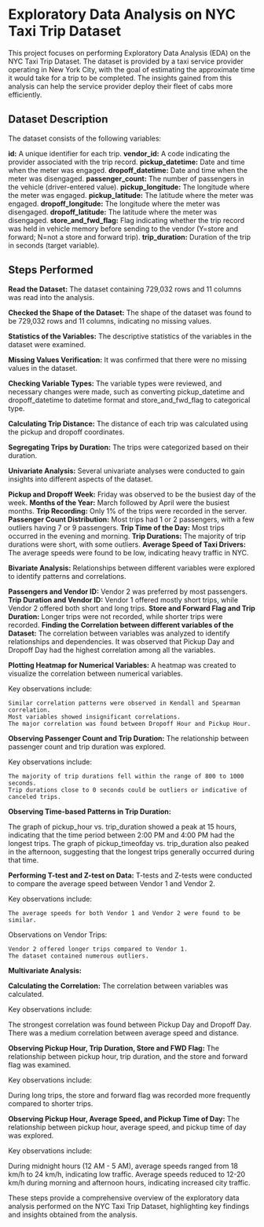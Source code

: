 # Exploratory Data Analysis on NYC Taxi Trip Dataset
This project focuses on performing Exploratory Data Analysis (EDA) on the NYC Taxi Trip Dataset. The dataset is provided by a taxi service provider operating in New York City, with the goal of estimating the approximate time it would take for a trip to be completed. The insights gained from this analysis can help the service provider deploy their fleet of cabs more efficiently.

## Dataset Description
The dataset consists of the following variables:

**id:** A unique identifier for each trip.
**vendor_id:** A code indicating the provider associated with the trip record.
**pickup_datetime:** Date and time when the meter was engaged.
**dropoff_datetime:** Date and time when the meter was disengaged.
**passenger_count:** The number of passengers in the vehicle (driver-entered value).
**pickup_longitude:** The longitude where the meter was engaged.
**pickup_latitude:** The latitude where the meter was engaged.
**dropoff_longitude:** The longitude where the meter was disengaged.
**dropoff_latitude:** The latitude where the meter was disengaged.
**store_and_fwd_flag:** Flag indicating whether the trip record was held in vehicle memory before sending to the vendor (Y=store and forward; N=not a store and forward trip).
**trip_duration:** Duration of the trip in seconds (target variable).

## Steps Performed

**Read the Dataset:** The dataset containing 729,032 rows and 11 columns was read into the analysis.

**Checked the Shape of the Dataset:** The shape of the dataset was found to be 729,032 rows and 11 columns, indicating no missing values.

**Statistics of the Variables:** The descriptive statistics of the variables in the dataset were examined.

**Missing Values Verification:** It was confirmed that there were no missing values in the dataset.

**Checking Variable Types:** The variable types were reviewed, and necessary changes were made, such as converting pickup_datetime and dropoff_datetime to datetime format and store_and_fwd_flag to categorical type.

**Calculating Trip Distance:** The distance of each trip was calculated using the pickup and dropoff coordinates.

**Segregating Trips by Duration:** The trips were categorized based on their duration.

**Univariate Analysis:** Several univariate analyses were conducted to gain insights into different aspects of the dataset.
  
  **Pickup and Dropoff Week:** Friday was observed to be the busiest day of the week.
  **Months of the Year:** March followed by April were the busiest months.
  **Trip Recording:** Only 1% of the trips were recorded in the server.
  **Passenger Count Distribution:** Most trips had 1 or 2 passengers, with a few outliers having 7 or 9 passengers.
  **Trip Time of the Day:** Most trips occurred in the evening and morning.
  **Trip Durations:** The majority of trip durations were short, with some outliers.
  **Average Speed of Taxi Drivers:** The average speeds were found to be low, indicating heavy traffic in NYC.

**Bivariate Analysis:** Relationships between different variables were explored to identify patterns and correlations.
  
  **Passengers and Vendor ID:** Vendor 2 was preferred by most passengers.
  **Trip Duration and Vendor ID:** Vendor 1 offered mostly short trips, while Vendor 2 offered both short and long trips.
  **Store and Forward Flag and Trip Duration:** Longer trips were not recorded, while shorter trips were recorded.
  **Finding the Correlation between different variables of the Dataset:** The correlation between variables was analyzed to identify relationships and    dependencies. It was observed that Pickup Day and Dropoff Day had the highest correlation among all the variables.

**Plotting Heatmap for Numerical Variables:** A heatmap was created to visualize the correlation between numerical variables. 

  Key observations include:

    Similar correlation patterns were observed in Kendall and Spearman correlation.
    Most variables showed insignificant correlations.
    The major correlation was found between Dropoff Hour and Pickup Hour.
    
**Observing Passenger Count and Trip Duration:** The relationship between passenger count and trip duration was explored. 

Key observations include:

    The majority of trip durations fell within the range of 800 to 1000 seconds.
    Trip durations close to 0 seconds could be outliers or indicative of canceled trips.

**Observing Time-based Patterns in Trip Duration:**

The graph of pickup_hour vs. trip_duration showed a peak at 15 hours, indicating that the time period between 2:00 PM and 4:00 PM had the longest trips.
The graph of pickup_timeofday vs. trip_duration also peaked in the afternoon, suggesting that the longest trips generally occurred during that time.

**Performing T-test and Z-test on Data:** T-tests and Z-tests were conducted to compare the average speed between Vendor 1 and Vendor 2. 

  Key observations include:
    
    The average speeds for both Vendor 1 and Vendor 2 were found to be similar.

  Observations on Vendor Trips:

    Vendor 2 offered longer trips compared to Vendor 1.
    The dataset contained numerous outliers.


**Multivariate Analysis:**

**Calculating the Correlation:** The correlation between variables was calculated. 

Key observations include:

  The strongest correlation was found between Pickup Day and Dropoff Day.
  There was a medium correlation between average speed and distance.

**Observing Pickup Hour, Trip Duration, Store and FWD Flag:** The relationship between pickup hour, trip duration, and the store and forward flag was examined. 

Key observations include:

  During long trips, the store and forward flag was recorded more frequently compared to shorter trips.

**Observing Pickup Hour, Average Speed, and Pickup Time of Day:** The relationship between pickup hour, average speed, and pickup time of day was explored. 

Key observations include:

   During midnight hours (12 AM - 5 AM), average speeds ranged from 18 km/h to 24 km/h, indicating low traffic.
   Average speeds reduced to 12-20 km/h during morning and afternoon hours, indicating increased city traffic.


These steps provide a comprehensive overview of the exploratory data analysis performed on the NYC Taxi Trip Dataset, highlighting key findings and insights obtained from the analysis.
